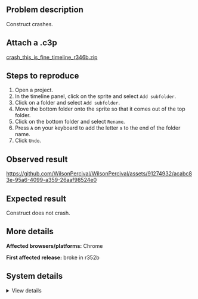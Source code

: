 ## Problem description

Construct crashes.

## Attach a .c3p

[crash_this_is_fine_timeline_r346b.zip](https://github.com/WilsonPercival/WilsonPercival/files/12231965/crash_this_is_fine_timeline_r346b.zip)

## Steps to reproduce

1. Open a project.
2. In the timeline panel, click on the sprite and select `Add subfolder`.
3. Click on a folder and select `Add subfolder`.
4. Move the bottom folder onto the sprite so that it comes out of the top folder.
5. Click on the bottom folder and select `Rename`.
6. Press `A` on your keyboard to add the letter `a` to the end of the folder name.
7. Click `Undo`.

## Observed result

https://github.com/WilsonPercival/WilsonPercival/assets/91274932/acabc83e-95a6-4099-a359-26aaf98524e0

## Expected result

Construct does not crash.

## More details



**Affected browsers/platforms:** Chrome

**First affected release:** broke in r352b

## System details

<details><summary>View details</summary>

Error report information
Type: unhandled rejection
Reason: Error: folder name 'Property Track Folder' already used @ Error: folder name 'Property Track Folder' already used at d.ib (https://editor.construct.net/r352/projectResources.js:590:68) at d.ib (https://editor.construct.net/r352/projectResources.js:1168:77) at NZa.Xq.mf (https://editor.construct.net/r352/projectResources.js:1916:276) at window.zc.Ih (https://editor.construct.net/r352/projectResources.js:1912:319) at d.Ih (https://editor.construct.net/r352/projectResources.js:1785:440) at https://editor.construct.net/r352/main.js:2940:9 at window.Mjb.Ih (https://editor.construct.net/r352/main.js:2940:60)
Stack: Error: folder name 'Property Track Folder' already used at d.ib (https://editor.construct.net/r352/projectResources.js:590:68) at d.ib (https://editor.construct.net/r352/projectResources.js:1168:77) at NZa.Xq.mf (https://editor.construct.net/r352/projectResources.js:1916:276) at window.zc.Ih (https://editor.construct.net/r352/projectResources.js:1912:319) at d.Ih (https://editor.construct.net/r352/projectResources.js:1785:440) at https://editor.construct.net/r352/main.js:2940:9 at window.Mjb.Ih (https://editor.construct.net/r352/main.js:2940:60)
Construct version: r352
URL: https://editor.construct.net/r352/
Date: Tue Aug 01 2023 19:11:06 GMT+0300 (Восточная Европа, летнее время)
Uptime: 55.2 s

Platform information
Product: Construct 3 r352 (beta)
Browser: Chrome 115.0.5790.110
Browser engine: Chromium
Context: browser
Operating system: Windows 11
Device type: desktop
Device pixel ratio: 1.5
Logical CPU cores: 16
Approx. device memory: 8 GB
User agent: Mozilla/5.0 (Windows NT 10.0; Win64; x64) AppleWebKit/537.36 (KHTML, like Gecko) Chrome/115.0.0.0 Safari/537.36
Language setting: en-US

WebGL information
Version string: WebGL 2.0 (OpenGL ES 3.0 Chromium)
Numeric version: 2
Supports NPOT textures: yes
Supports GPU profiling: no
Supports highp precision: yes
Vendor: Google Inc. (AMD)
Renderer: ANGLE (AMD, AMD Radeon(TM) Graphics Direct3D11 vs_5_0 ps_5_0, D3D11)
Major performance caveat: no
Maximum texture size: 16384
Point size range: 1 to 1024
Extensions: EXT_color_buffer_float, EXT_color_buffer_half_float, EXT_disjoint_timer_query_webgl2, EXT_float_blend, EXT_texture_compression_bptc, EXT_texture_compression_rgtc, EXT_texture_filter_anisotropic, EXT_texture_norm16, KHR_parallel_shader_compile, OES_draw_buffers_indexed, OES_texture_float_linear, OVR_multiview2, WEBGL_compressed_texture_s3tc, WEBGL_compressed_texture_s3tc_srgb, WEBGL_debug_renderer_info, WEBGL_debug_shaders, WEBGL_lose_context, WEBGL_multi_draw, WEBGL_provoking_vertex

</details>
